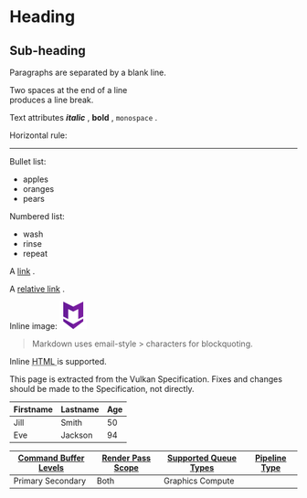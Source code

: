 # Heading

## Sub-heading

Paragraphs are separated by a blank line.

Two spaces at the end of a line  
 produces a line break.

Text attributes **_italic_** , **bold** , `monospace` .

Horizontal rule:
___

Bullet list:
* apples
* oranges
* pears

Numbered list:
* wash
* rinse
* repeat

A [link](http://example.com) .

A [relative link](//www.example.com/about) .

Inline image: ![Image](https://github.com/adam-p/markdown-here/raw/master/src/common/images/icon48.png)

> 
>  Markdown uses email-style > characters for blockquoting.
> 
> 

Inline <abbr title="Hypertext Markup Language"> HTML </abbr> is supported.

This page is extracted from the Vulkan Specification. Fixes and changes should be made to the Specification, not directly.

|Firstname|Lastname|Age|
|---------|--------|---|
|Jill     |Smith   |50 |
|Eve      |Jackson |94 |

|[Command Buffer Levels](#VkCommandBufferLevel)|[Render Pass Scope](#vkCmdBeginRenderPass)|[Supported Queue Types](#VkQueueFlagBits)|[Pipeline Type](#synchronization-pipeline-stages-types)|
|-|-|-|-|
|Primary Secondary|Both|Graphics Compute||
